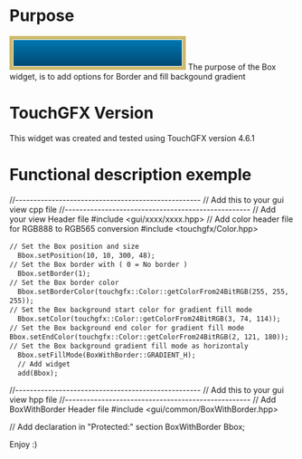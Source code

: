 Purpose
========

![Box with Border and gradient Backgound](BoxWithBorder.png "Box with Border and gradient Backgound")
The purpose of the Box widget, is to add options for Border and fill backgound gradient

TouchGFX Version
=================

This widget was created and tested using TouchGFX version 4.6.1

Functional description exemple
==============================
//---------------------------------------------------
// Add this to your gui view cpp file
//---------------------------------------------------
// Add your view Header file
#include <gui/xxxx/xxxx.hpp>
// Add color header file for RGB888 to RGB565 conversion
#include <touchgfx/Color.hpp>

    // Set the Box position and size
	  Bbox.setPosition(10, 10, 300, 48);    
    // Set the Box border with ( 0 = No border )
	  Bbox.setBorder(1);    
    // Set the Box border color
	  Bbox.setBorderColor(touchgfx::Color::getColorFrom24BitRGB(255, 255, 255));
    // Set the Box background start color for gradient fill mode
	  Bbox.setColor(touchgfx::Color::getColorFrom24BitRGB(3, 74, 114));
    // Set the Box background end color for gradient fill mode
    Bbox.setEndColor(touchgfx::Color::getColorFrom24BitRGB(2, 121, 180));
    // Set the Box background gradient fill mode as horizontaly
	  Bbox.setFillMode(BoxWithBorder::GRADIENT_H);
	  // Add widget
	  add(Bbox);


//---------------------------------------------------
// Add this to your gui view hpp file
//---------------------------------------------------
// Add BoxWithBorder Header file
#include <gui/common/BoxWithBorder.hpp>

// Add declaration in "Protected:" section
BoxWithBorder Bbox;

Enjoy :)
